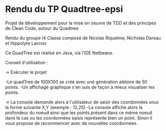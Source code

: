 # Rendu du TP Quadtree-epsi
Projet de développement pour la mise en oeuvre de TDD et des principes de Clean Code, autour du Quadtree

Rendu du groupe I4 Classe composé de Nicolas Riquelme, Nicholas Dareau et Hippolyte Lacroix

Ce QuadTree est réalisé en Java, via l'IDE Netbeans.

Conseil d'utilisation : 

-> Exécuter le projet

-Le quadTree de 100X100 se créé avec uné génération alétoire de 50 points.
-Un affichage graphique s'en suis de façon à mieux visualiser les points.

-> La console demande alors à l'utilisateur de saisir des coordonnées sous la forme suivante X,Y (exemple : 12,25)
-La console affiche alors la profondeur du noeud ainsi que les points présent dans ce même noeud dans le cas ou les coordonnées saisis représente bien un point.
Sinon il vous propose de recommencer avec de nouvelles coordonnées.
